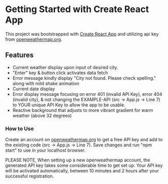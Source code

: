 # Getting Started with Create React App

This project was bootstrapped with [Create React App](https://github.com/facebook/create-react-app) and utilizing api key from [openweathermap.org](https://openweathermap.org/). 

## Features

- Current weather display upon input of desired city.
- "Enter" key & button click activates data fetch
- Error message kindly display "City not found. Please check spelling." along with mild shake animation
- Current date display
- Error display message focusing on error 401 (invalid API Key), error 404 (invalid city), & not changing the EXAMPLE-API (src -> App.js -> Line 7) to YOUR unique API Key to allow the app to be usable.
- Reactive background that adjusts to more vibrant gradient for warm weather (above 32 degrees)

### How to Use

Create an account on [openweathermap.org](https://openweathermap.org/) to get a free API key and add to the existing code (src -> App.js -> Line 7). Save changes and run "npm start" to use in your localhost browser. 

PLEASE NOTE, When setting up a new openweathermap account, the generated API key takes some considerable time to get set up: Your API key will be activated automatically, between 10 minutes and 2 hours after your successful registration.
